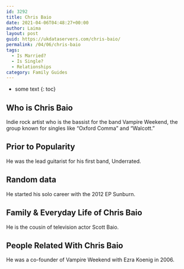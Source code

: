 ```yaml
---
id: 3292
title: Chris Baio
date: 2021-04-06T04:48:27+00:00
author: Laima
layout: post
guid: https://ukdataservers.com/chris-baio/
permalink: /04/06/chris-baio
tags:
  - Is Married?
  - Is Single?
  - Relationships
category: Family Guides
---
```


* some text
{: toc}


## Who is Chris Baio
                  
                  
                  
Indie rock artist who is the bassist for the band Vampire Weekend, the group known for singles like &#8220;Oxford Comma&#8221; and &#8220;Walcott.&#8221;
                  
              
            
              
            
                
                
                
## Prior to Popularity
                  
                  
                  
He was the lead guitarist for his first band, Underrated.
                  
              
            
              
            
                
                
                
## Random data
                  
                  
                  
He started his solo career with the 2012 EP Sunburn.
                  
              
            
              
            
                
                
                
## Family & Everyday Life of Chris Baio
                  
                  
                  
He is the cousin of television actor Scott Baio.
                  
              
            
              
            
                
                
                
## People Related With Chris Baio
                  
                  
                  
He was a co-founder of Vampire Weekend with Ezra Koenig in 2006.
                  
              
            
              
            
                
              
            
              
              
            
            
              
            
          
          
          